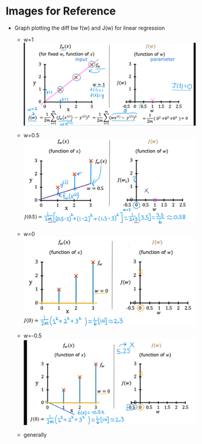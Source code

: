 # Images for Reference

- Graph plotting the diff bw f(w) and J(w) for linear regression
    - w=1
    ![alt text](image.png)

    - w=0.5
    ![alt text](image-1.png)

    - w=0
    ![alt text](image-2.png)

    - w=-0.5
    ![alt text](image-4.png)

    - generally
    